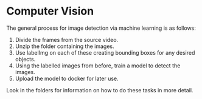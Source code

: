 # Computer Vision

The general process for image detection via machine learning is as follows:

1. Divide the frames from the source video.
2. Unzip the folder containing the images.
3. Use labelImg on each of these creating bounding boxes for any desired objects.
4. Using the labelled images from before, train a model to detect the images.
5. Upload the model to docker for later use.

Look in the folders for information on how to do these tasks in more detail.

